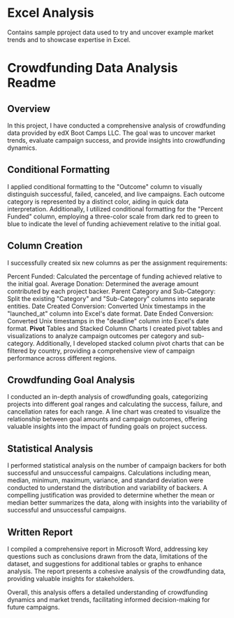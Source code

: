 # Excel Analysis
 Contains sample pproject data used to try and uncover example market trends and to showcase expertise in Excel. 

# Crowdfunding Data Analysis Readme
## Overview
In this project, I have conducted a comprehensive analysis of crowdfunding data provided by edX Boot Camps LLC. The goal was to uncover market trends, evaluate campaign success, and provide insights into crowdfunding dynamics.

## Conditional Formatting
I applied conditional formatting to the "Outcome" column to visually distinguish successful, failed, canceled, and live campaigns. Each outcome category is represented by a distinct color, aiding in quick data interpretation. Additionally, I utilized conditional formatting for the "Percent Funded" column, employing a three-color scale from dark red to green to blue to indicate the level of funding achievement relative to the initial goal.

## Column Creation
I successfully created six new columns as per the assignment requirements:

Percent Funded: Calculated the percentage of funding achieved relative to the initial goal.
Average Donation: Determined the average amount contributed by each project backer.
Parent Category and Sub-Category: Split the existing "Category" and "Sub-Category" columns into separate entities.
Date Created Conversion: Converted Unix timestamps in the "launched_at" column into Excel's date format.
Date Ended Conversion: Converted Unix timestamps in the "deadline" column into Excel's date format.
<b>Pivot</B> Tables and Stacked Column Charts
I created pivot tables and visualizations to analyze campaign outcomes per category and sub-category. Additionally, I developed stacked column pivot charts that can be filtered by country, providing a comprehensive view of campaign performance across different regions.

## Crowdfunding Goal Analysis
I conducted an in-depth analysis of crowdfunding goals, categorizing projects into different goal ranges and calculating the success, failure, and cancellation rates for each range. A line chart was created to visualize the relationship between goal amounts and campaign outcomes, offering valuable insights into the impact of funding goals on project success.

## Statistical Analysis
I performed statistical analysis on the number of campaign backers for both successful and unsuccessful campaigns. Calculations including mean, median, minimum, maximum, variance, and standard deviation were conducted to understand the distribution and variability of backers. A compelling justification was provided to determine whether the mean or median better summarizes the data, along with insights into the variability of successful and unsuccessful campaigns.

## Written Report
I compiled a comprehensive report in Microsoft Word, addressing key questions such as conclusions drawn from the data, limitations of the dataset, and suggestions for additional tables or graphs to enhance analysis. The report presents a cohesive analysis of the crowdfunding data, providing valuable insights for stakeholders.

Overall, this analysis offers a detailed understanding of crowdfunding dynamics and market trends, facilitating informed decision-making for future campaigns.






